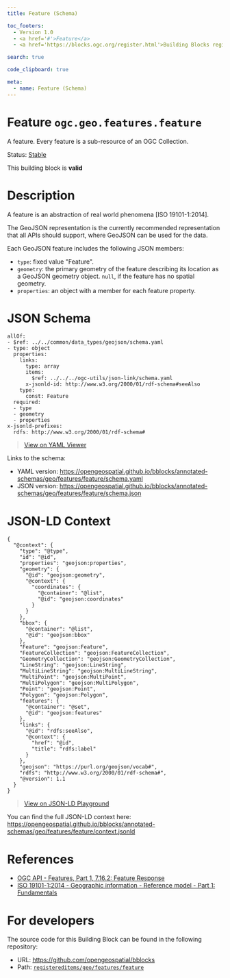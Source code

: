 ```yaml
---
title: Feature (Schema)

toc_footers:
  - Version 1.0
  - <a href='#'>Feature</a>
  - <a href='https://blocks.ogc.org/register.html'>Building Blocks register</a>

search: true

code_clipboard: true

meta:
  - name: Feature (Schema)
---
```



# Feature `ogc.geo.features.feature`

A feature. Every feature is a sub-resource of an OGC Collection.

<p class="status">
    <span data-rainbow-uri="http://www.opengis.net/def/status">Status</span>:
    <a href="http://www.opengis.net/def/status/stable" target="_blank" data-rainbow-uri>Stable</a>
</p>

<aside class="success">
This building block is <strong>valid</strong>
</aside>

# Description

A feature is an abstraction of real world phenomena [ISO 19101-1:2014].

The GeoJSON representation is the currently recommended representation that all APIs should support, where GeoJSON can
be used for the data.

Each GeoJSON feature includes the following JSON members:

* `type`: fixed value "Feature".
* `geometry`: the primary geometry of the feature describing its location as a GeoJSON geometry object. `null`, if the
  feature has no spatial geometry.
* `properties`: an object with a member for each feature property.

# JSON Schema

```yaml--schema
allOf:
- $ref: ../../common/data_types/geojson/schema.yaml
- type: object
  properties:
    links:
      type: array
      items:
        $ref: ../../../ogc-utils/json-link/schema.yaml
      x-jsonld-id: http://www.w3.org/2000/01/rdf-schema#seeAlso
    type:
      const: Feature
  required:
  - type
  - geometry
  - properties
x-jsonld-prefixes:
  rdfs: http://www.w3.org/2000/01/rdf-schema#

```

> <a target="_blank" href="https://avillar.github.io/TreedocViewer/?dataParser=yaml&amp;data=allOf%3A%0A-+%24ref%3A+..%2F..%2Fcommon%2Fdata_types%2Fgeojson%2Fschema.yaml%0A-+type%3A+object%0A++properties%3A%0A++++links%3A%0A++++++type%3A+array%0A++++++items%3A%0A++++++++%24ref%3A+..%2F..%2F..%2Fogc-utils%2Fjson-link%2Fschema.yaml%0A++++++x-jsonld-id%3A+http%3A%2F%2Fwww.w3.org%2F2000%2F01%2Frdf-schema%23seeAlso%0A++++type%3A%0A++++++const%3A+Feature%0A++required%3A%0A++-+type%0A++-+geometry%0A++-+properties%0Ax-jsonld-prefixes%3A%0A++rdfs%3A+http%3A%2F%2Fwww.w3.org%2F2000%2F01%2Frdf-schema%23%0A">View on YAML Viewer</a>

Links to the schema:

* YAML version: <a href="https://opengeospatial.github.io/bblocks/annotated-schemas/geo/features/feature/schema.yaml" target="_blank">https://opengeospatial.github.io/bblocks/annotated-schemas/geo/features/feature/schema.yaml</a>
* JSON version: <a href="https://opengeospatial.github.io/bblocks/annotated-schemas/geo/features/feature/schema.json" target="_blank">https://opengeospatial.github.io/bblocks/annotated-schemas/geo/features/feature/schema.json</a>


# JSON-LD Context

```json--ldContext
{
  "@context": {
    "type": "@type",
    "id": "@id",
    "properties": "geojson:properties",
    "geometry": {
      "@id": "geojson:geometry",
      "@context": {
        "coordinates": {
          "@container": "@list",
          "@id": "geojson:coordinates"
        }
      }
    },
    "bbox": {
      "@container": "@list",
      "@id": "geojson:bbox"
    },
    "Feature": "geojson:Feature",
    "FeatureCollection": "geojson:FeatureCollection",
    "GeometryCollection": "geojson:GeometryCollection",
    "LineString": "geojson:LineString",
    "MultiLineString": "geojson:MultiLineString",
    "MultiPoint": "geojson:MultiPoint",
    "MultiPolygon": "geojson:MultiPolygon",
    "Point": "geojson:Point",
    "Polygon": "geojson:Polygon",
    "features": {
      "@container": "@set",
      "@id": "geojson:features"
    },
    "links": {
      "@id": "rdfs:seeAlso",
      "@context": {
        "href": "@id",
        "title": "rdfs:label"
      }
    },
    "geojson": "https://purl.org/geojson/vocab#",
    "rdfs": "http://www.w3.org/2000/01/rdf-schema#",
    "@version": 1.1
  }
}
```

> <a target="_blank" href="https://json-ld.org/playground/#json-ld=%7B%0A++%22%40context%22%3A+%7B%0A++++%22type%22%3A+%22%40type%22%2C%0A++++%22id%22%3A+%22%40id%22%2C%0A++++%22properties%22%3A+%22geojson%3Aproperties%22%2C%0A++++%22geometry%22%3A+%7B%0A++++++%22%40id%22%3A+%22geojson%3Ageometry%22%2C%0A++++++%22%40context%22%3A+%7B%0A++++++++%22coordinates%22%3A+%7B%0A++++++++++%22%40container%22%3A+%22%40list%22%2C%0A++++++++++%22%40id%22%3A+%22geojson%3Acoordinates%22%0A++++++++%7D%0A++++++%7D%0A++++%7D%2C%0A++++%22bbox%22%3A+%7B%0A++++++%22%40container%22%3A+%22%40list%22%2C%0A++++++%22%40id%22%3A+%22geojson%3Abbox%22%0A++++%7D%2C%0A++++%22Feature%22%3A+%22geojson%3AFeature%22%2C%0A++++%22FeatureCollection%22%3A+%22geojson%3AFeatureCollection%22%2C%0A++++%22GeometryCollection%22%3A+%22geojson%3AGeometryCollection%22%2C%0A++++%22LineString%22%3A+%22geojson%3ALineString%22%2C%0A++++%22MultiLineString%22%3A+%22geojson%3AMultiLineString%22%2C%0A++++%22MultiPoint%22%3A+%22geojson%3AMultiPoint%22%2C%0A++++%22MultiPolygon%22%3A+%22geojson%3AMultiPolygon%22%2C%0A++++%22Point%22%3A+%22geojson%3APoint%22%2C%0A++++%22Polygon%22%3A+%22geojson%3APolygon%22%2C%0A++++%22features%22%3A+%7B%0A++++++%22%40container%22%3A+%22%40set%22%2C%0A++++++%22%40id%22%3A+%22geojson%3Afeatures%22%0A++++%7D%2C%0A++++%22links%22%3A+%7B%0A++++++%22%40id%22%3A+%22rdfs%3AseeAlso%22%2C%0A++++++%22%40context%22%3A+%7B%0A++++++++%22href%22%3A+%22%40id%22%2C%0A++++++++%22title%22%3A+%22rdfs%3Alabel%22%0A++++++%7D%0A++++%7D%2C%0A++++%22geojson%22%3A+%22https%3A%2F%2Fpurl.org%2Fgeojson%2Fvocab%23%22%2C%0A++++%22rdfs%22%3A+%22http%3A%2F%2Fwww.w3.org%2F2000%2F01%2Frdf-schema%23%22%2C%0A++++%22%40version%22%3A+1.1%0A++%7D%0A%7D">View on JSON-LD Playground</a>

You can find the full JSON-LD context here:
<a href="https://opengeospatial.github.io/bblocks/annotated-schemas/geo/features/feature/context.jsonld" target="_blank">https://opengeospatial.github.io/bblocks/annotated-schemas/geo/features/feature/context.jsonld</a>

# References

* [OGC API - Features, Part 1, 7.16.2: Feature Response](https://docs.ogc.org/is/17-069r3/17-069r3.html#_response_7)
* [ISO 19101-1:2014 - Geographic information - Reference model - Part 1: Fundamentals](https://www.iso.org/standard/59164.html)

# For developers

The source code for this Building Block can be found in the following repository:

* URL: <a href="https://github.com/opengeospatial/bblocks" target="_blank">https://github.com/opengeospatial/bblocks</a>
* Path:
<code><a href="https://github.com/opengeospatial/bblocks/blob/HEAD/registereditems/geo/features/feature" target="_blank">registereditems/geo/features/feature</a></code>

